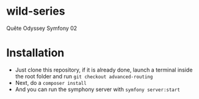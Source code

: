 # wild-series
Quête Odyssey Symfony 02

# Installation
* Just clone this repository, if it is already done, launch a terminal inside the root folder and run `git checkout advanced-routing`
* Next, do a `composer install`
* And you can run the symphony server with `symfony server:start`